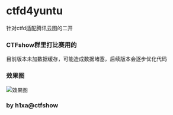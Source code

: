 # ctfd4yuntu
针对ctfd适配腾讯云图的二开

### CTFshow群里打比赛用的
目前版本未加数据缓存，可能造成数据堵塞，后续版本会逐步优化代码

### 效果图
![效果图](https://www.ctfer.com/images/pic.jpg)
### by h1xa@ctfshow
